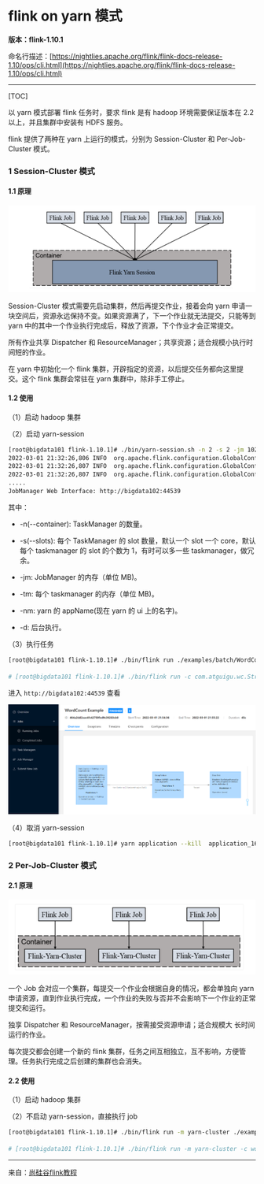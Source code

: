 # flink on yarn 模式

**版本：flink-1.10.1**

命名行描述：[https://nightlies.apache.org/flink/flink-docs-release-1.10/ops/cli.html](https://nightlies.apache.org/flink/flink-docs-release-1.10/ops/cli.html)

--------------------------------------------------------------

[TOC]

以 yarn 模式部署 flink 任务时，要求 flink 是有 hadoop
环境需要保证版本在 2.2 以上，并且集群中安装有 HDFS 服务。

flink 提供了两种在 yarn 上运行的模式，分别为 Session-Cluster 和 Per-Job-Cluster
模式。

### 1 Session-Cluster 模式

#### 1.1 原理

![onyarn01](./image/onyarn01.png)

Session-Cluster 模式需要先启动集群，然后再提交作业，接着会向 yarn 申请一
块空间后，资源永远保持不变。如果资源满了，下一个作业就无法提交，只能等到
yarn 中的其中一个作业执行完成后，释放了资源，下个作业才会正常提交。

所有作业共享 Dispatcher 和 ResourceManager；共享资源；适合规模小执行时间短的作业。

在 yarn 中初始化一个 flink 集群，开辟指定的资源，以后提交任务都向这里提交。这个 flink 集群会常驻在 yarn 集群中，除非手工停止。

#### 1.2 使用

（1）启动 hadoop 集群

（2）启动 yarn-session

```sh
[root@bigdata101 flink-1.10.1]# ./bin/yarn-session.sh -n 2 -s 2 -jm 1024 -tm 1024 -nm test -d
2022-03-01 21:32:26,806 INFO  org.apache.flink.configuration.GlobalConfiguration            - Loading configuration property: jobmanager.rpc.address, bigdata101
2022-03-01 21:32:26,807 INFO  org.apache.flink.configuration.GlobalConfiguration            - Loading configuration property: jobmanager.rpc.port, 6123
2022-03-01 21:32:26,807 INFO  org.apache.flink.configuration.GlobalConfiguration            - Loading configuration property: jobmanager.heap.size, 1024m
.....
JobManager Web Interface: http://bigdata102:44539
```

其中：

- -n(--container): TaskManager 的数量。

- -s(--slots): 每个 TaskManager 的 slot 数量，默认一个 slot 一个 core，默认每个
taskmanager 的 slot 的个数为 1，有时可以多一些 taskmanager，做冗余。

- -jm: JobManager 的内存（单位 MB)。 

- -tm: 每个 taskmanager 的内存（单位 MB)。 

- -nm: yarn 的 appName(现在 yarn 的 ui 上的名字)。 

- -d: 后台执行。

（3）执行任务

```sh
[root@bigdata101 flink-1.10.1]# ./bin/flink run ./examples/batch/WordCount.jar -input hdfs://bigdata101:9000/in/README.txt -output hdfs://bigdata101:9000/out/wc.txt

# [root@bigdata101 flink-1.10.1]# ./bin/flink run -c com.atguigu.wc.StreamWordCount /root/FlinkTutorial-1.0-SNAPSHOT.jar -host bigdata101 -port 7777
```

进入 `http://bigdata102:44539` 查看

![onyarn03](./image/onyarn03.png)

（4）取消 yarn-session

```sh
[root@bigdata101 flink-1.10.1]# yarn application --kill  application_1646141521025_0003
```

### 2 Per-Job-Cluster 模式

#### 2.1 原理

![onyarn02](./image/onyarn02.png)

一个 Job 会对应一个集群，每提交一个作业会根据自身的情况，都会单独向 yarn
申请资源，直到作业执行完成，一个作业的失败与否并不会影响下一个作业的正常
提交和运行。

独享 Dispatcher 和 ResourceManager，按需接受资源申请；适合规模大
长时间运行的作业。

每次提交都会创建一个新的 flink 集群，任务之间互相独立，互不影响，方便管
理。任务执行完成之后创建的集群也会消失。

#### 2.2 使用

（1）启动 hadoop 集群

（2）不启动 yarn-session，直接执行 job

```sh
[root@bigdata101 flink-1.10.1]# ./bin/flink run -m yarn-cluster ./examples/batch/WordCount.jar -input hdfs://bigdata101:9000/in/README.txt -output hdfs://bigdata101:9000/out/wc.txt

# [root@bigdata101 flink-1.10.1]# ./bin/flink run -m yarn-cluster -c wordcount.WordCountStreamSocket /root/FlinkTutorial-1.0-SNAPSHOT.jar -host bigdata101 -port 7777
```

----------------------------------------

来自：[尚硅谷flink教程](https://www.bilibili.com/video/BV1qy4y1q728)